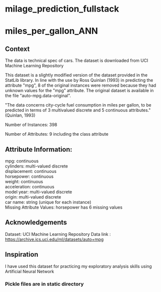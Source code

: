 # milage_prediction_fullstack

# miles_per_gallon_ANN  
## Context
The data is technical spec of cars. The dataset is downloaded from UCI Machine Learning Repository  
  
This dataset is a slightly modified version of the dataset provided in
the StatLib library. In line with the use by Ross Quinlan (1993) in
predicting the attribute "mpg", 8 of the original instances were removed
because they had unknown values for the "mpg" attribute. The original
dataset is available in the file "auto-mpg.data-original".

"The data concerns city-cycle fuel consumption in miles per gallon,
to be predicted in terms of 3 multivalued discrete and 5 continuous
attributes." (Quinlan, 1993)

Number of Instances: 398

Number of Attributes: 9 including the class attribute

## Attribute Information:

mpg: continuous  
cylinders: multi-valued discrete  
displacement: continuous  
horsepower: continuous  
weight: continuous  
acceleration: continuous  
model year: multi-valued discrete  
origin: multi-valued discrete  
car name: string (unique for each instance)  
Missing Attribute Values: horsepower has 6 missing values

## Acknowledgements
Dataset: UCI Machine Learning Repository
Data link : https://archive.ics.uci.edu/ml/datasets/auto+mpg

## Inspiration
I have used this dataset for practicing my exploratory analysis skills using Artificial Neural Network

### Pickle files are in static directory
